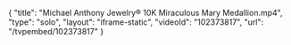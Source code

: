 {
    "title": "Michael Anthony Jewelry&reg; 10K Miraculous Mary Medallion.mp4",
    "type": "solo",
    "layout": "iframe-static",
    "videoId": "102373817",
    "url": "\/tvpembed\/102373817"
}